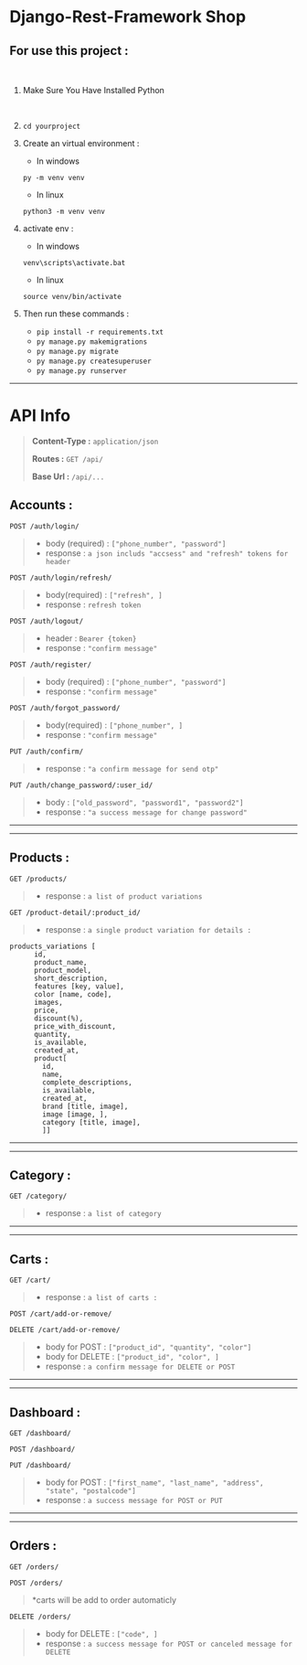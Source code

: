 # Django-Rest-Framework Shop

## For use this project :

 <br/>

1. Make Sure You Have Installed Python

 <br/>

2. ```
   cd yourproject
   ```

3. Create an virtual environment :
   - In windows
    ```
    py -m venv venv
    ```
   - In linux
    ```
    python3 -m venv venv
    ```
    

4. activate env :
    - In windows
    ```
    venv\scripts\activate.bat
    ```
    - In linux
    ```
    source venv/bin/activate
    ```

5. Then run these commands :
  
    - `pip install -r requirements.txt`
    - `py manage.py makemigrations`
    - `py manage.py migrate`
    - `py manage.py createsuperuser`
    - `py manage.py runserver`

---

# API Info
> **Content-Type :** `application/json`
> 
> **Routes :** `GET /api/`
> 
> **Base Url :** `/api/...`

<!-- ---------------------------------------------------------------------------------------- -->
## Accounts :

 ```
 POST /auth/login/ 
 ```
>  - body (required) : `["phone_number", "password"]`
>  - response : `a json includs "accsess" and "refresh" tokens for header`


 ```
 POST /auth/login/refresh/
 ```
>  - body(required) : `["refresh", ]`
>  - response : `refresh token`


 ```
 POST /auth/logout/
 ```
>  - header : `Bearer {token}`
>  - response : `"confirm message"`


 ```
 POST /auth/register/
 ```
>  - body (required) : `["phone_number", "password"]`
>  - response : `"confirm message"`


 ```
 POST /auth/forgot_password/
 ```
>  - body(required) : `["phone_number", ]`
>  - response : `"confirm message"`


 ```
 PUT /auth/confirm/
 ```
>  - response : `"a confirm message for send otp"`
  

 ```
 PUT /auth/change_password/:user_id/
 ```
>  - body : `["old_password", "password1", "password2"]`
>  - response : `"a success message for change password"`

---
---

<!-- ---------------------------------------------------------------------------------------- -->
## Products :

 ```
 GET /products/
 ```
>  - response : `a list of product variations`


 ```
 GET /product-detail/:product_id/
 ```
> - response : `a single product variation for details :`

```
products_variations [ 
      id,
      product_name, 
      product_model, 
      short_description, 
      features [key, value], 
      color [name, code],
      images,
      price, 
      discount(%), 
      price_with_discount, 
      quantity, 
      is_available, 
      created_at, 
      product[
        id,
        name,
        complete_descriptions,
        is_available,
        created_at,
        brand [title, image],
        image [image, ],
        category [title, image],
        ]]
```

---
---

<!-- ---------------------------------------------------------------------------------------- -->
## Category :

 ```
 GET /category/
 ```
>  - response : `a list of category`

---
---

<!-- ---------------------------------------------------------------------------------------- -->
## Carts :

 ```
 GET /cart/
 ```
> -  response : `a list of carts :`

 ```
 POST /cart/add-or-remove/
 ```
 ```
 DELETE /cart/add-or-remove/
 ```
>  - body for POST : `["product_id", "quantity", "color"]`
>  - body for DELETE : `["product_id", "color", ]`
>  - response : `a confirm message for DELETE or POST`
    
---
---

<!-- ---------------------------------------------------------------------------------------- -->
## Dashboard :

 ```
 GET /dashboard/
 ```
 ```
 POST /dashboard/
 ```
 ```
 PUT /dashboard/
 ```
>  - body for POST : `["first_name", "last_name", "address", "state", "postalcode"]  `
>  - response : `a success message for POST or PUT`

---
---

<!-- ---------------------------------------------------------------------------------------- -->
## Orders :

 ```
 GET /orders/
 ```
 ```
 POST /orders/
 ```
>  *carts will be add to order automaticly
 ```
 DELETE /orders/
 ```
>  - body for DELETE : `["code", ]`
>  - response : `a success message for POST or canceled message for DELETE`

